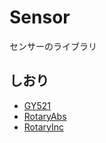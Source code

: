 # Sensor
センサーのライブラリ

## しおり
* [GY521](https://github.com/Kitasola/Sensar/tree/master/GY521)
* [RotaryAbs](https://github.com/Kitasola/Sensar/tree/master/RotaryAbs)
* [RotaryInc](https://github.com/Kitasola/Sensor/tree/master/RotaryInc)
